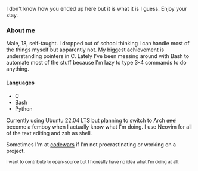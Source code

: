 I don't know how you ended up here but it is what it is I guess. Enjoy your stay. 

### About me
Male, 18, self-taught. I dropped out of school thinking I can handle most of the things myself but apparently not. My biggest achievement is understanding pointers in C. Lately I've been messing around with Bash to automate most of the stuff because I'm lazy to type 3-4 commands to do anything.

#### Languages
- C
- Bash
- Python

Currently using Ubuntu 22.04 LTS but planning to switch to Arch ~~and become a femboy~~ when I actually know what I'm doing. I use Neovim for all of the text editing and zsh as shell.

Sometimes I'm at [codewars](https://www.codewars.com/users/ReadOnlyException) if I'm not procrastinating or working on a project. 

<sub>I want to contribute to open-source but I honestly have no idea what I'm doing at all.</sub>
